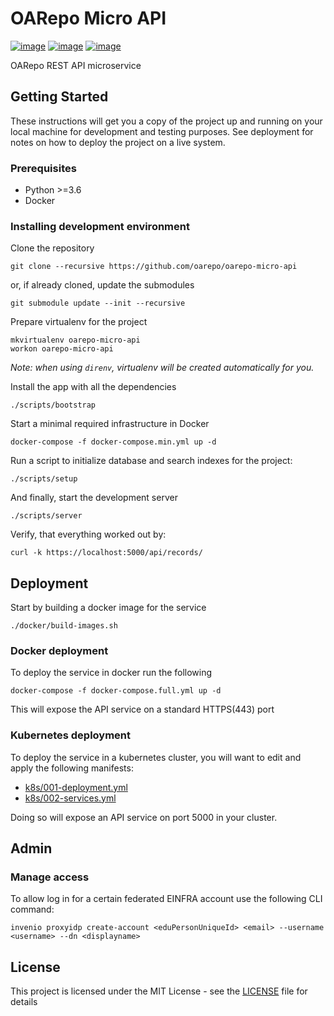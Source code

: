 # OARepo Micro API

[![image](https://img.shields.io/travis/oarepo/oarepo-micro-api.svg)](https://travis-ci.org/oarepo/oarepo-micro-api)
[![image](https://img.shields.io/coveralls/oarepo/oarepo-micro-api.svg)](https://coveralls.io/r/oarepo/oarepo-micro-api)
[![image](https://img.shields.io/github/license/oarepo/oarepo-micro-api.svg)](https://github.com/oarepo/oarepo-micro-api/blob/master/LICENSE)

OARepo REST API microservice

## Getting Started

These instructions will get you a copy of the project up and running on your local machine for development and testing purposes. See deployment for notes on how to deploy the project on a live system.

### Prerequisites

- Python >=3.6
- Docker

### Installing development environment

Clone the repository
```
git clone --recursive https://github.com/oarepo/oarepo-micro-api
```

or, if already cloned, update the submodules
```
git submodule update --init --recursive
```


Prepare virtualenv for the project
```
mkvirtualenv oarepo-micro-api
workon oarepo-micro-api
```
_Note: when using `direnv`, virtualenv will be created automatically for you._

Install the app with all the dependencies
```
./scripts/bootstrap
```

Start a minimal required infrastructure in Docker
```
docker-compose -f docker-compose.min.yml up -d
```

Run a script to initialize database and search indexes for the project:
```
./scripts/setup
```

And finally, start the development server
```
./scripts/server
```

Verify, that everything worked out by:
```
curl -k https://localhost:5000/api/records/
```

## Deployment

Start by building a docker image for the service
```
./docker/build-images.sh
```

### Docker deployment

To deploy the service in docker run the following
```
docker-compose -f docker-compose.full.yml up -d
```
This will expose the API service on a standard HTTPS(443) port

### Kubernetes deployment

To deploy the service in a kubernetes cluster, you will want to edit
and apply the following manifests:

- [k8s/001-deployment.yml](k8s/001-deployment.yml)
- [k8s/002-services.yml](k8s/002-services.yml)

Doing so will expose an API service on port 5000 in your cluster.

## Admin

### Manage access

To allow log in for a certain federated EINFRA account use the following CLI command:
```
invenio proxyidp create-account <eduPersonUniqueId> <email> --username <username> --dn <displayname>
```

## License

This project is licensed under the MIT License - see the [LICENSE](LICENSE) file for details
